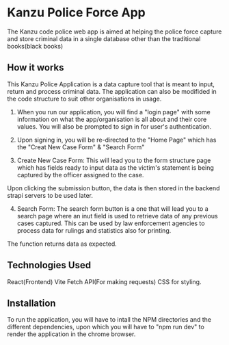 # Kanzu Police Force App

The Kanzu code police web app is aimed at helping the police force capture and store criminal data in a single database other than the traditional books(black books)

## How it works
This Kanzu Police Application is a data capture tool that is meant to input, return and process criminal data. The application can also be modifided in the code structure to suit other organisations in usage.

1. When you run our application, you will find a "login page" with some information on what the app/organisation is all about and their core values. You will also be prompted to sign in for user's authentication.

2. Upon signing in, you will be re-directed to the "Home Page" which has the "Creat New Case Form" & "Search Form"

3. Create New Case Form:
This will lead you to the form structure page which has fields ready to input data as the victim's statement is being captured by the officer assigned to the case.

Upon clicking the submission button, the data is then stored in the backend strapi servers to be used later.

4. Search Form:
The search form button is a one that will lead you to a search page where an inut field is used to retrieve data of any previous cases captured. This can be used by law enforcement agencies to process data for rulings and statistics also for printing.

The function returns data as expected.

## Technologies Used
React(Frontend)
Vite
Fetch API(For making requests)
CSS for styling.

## Installation
To run the application, you will have to intall the NPM directories and the different dependencies, upon which you will have to "npm run dev" to render the application in the chrome browser.
